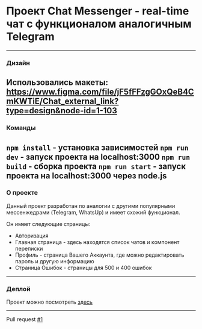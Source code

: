 # Проект Chat Messenger - real-time чат с функционалом аналогичным Telegram
---
### Дизайн

Использовались макеты: https://www.figma.com/file/jF5fFFzgGOxQeB4CmKWTiE/Chat_external_link?type=design&node-id=1-103
---
### Команды 

`npm install` - установка зависимостей
`npm run dev` - запуск проекта на localhost:3000
`npm run build` - сборка проекта
`npm run start` - запуск проекта на localhost:3000 через node.js
---
### О проекте

Данный проект разработан по аналогии с другими популярными мессенжедрами (Telegram, WhatsUp) и имеет схожий функционал.

Он имеет следующие страницы:
- Авторизация
- Главная страница - здесь находятся список чатов и компонент переписки
- Профиль - страница Вашего Аккаунта, где можно редактировать пароль и другую информацию
- Страница Ошибок - страницы для 500 и 400 ошибок

---
### Деплой 

Проект можно посмотреть [здесь](https://silly-fox-fd65ec.netlify.app/)

---
Pull request [#1](https://github.com/Nikita-hub000/middle.messenger.praktikum.yandex/pull/2)
